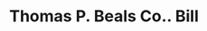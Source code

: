 ---
doi: 10.7916/D8K08GBM
date_other: '1890'
date_other_textual: 1890-1899
form: printed ephemera
genre:
- Invoices
name:
- Thomas P. Beals Co.
object_in_context_url: https://biggert.cul.columbia.edu/items/view/ave_biggert_00590
subject_hierarchical_geographic:
- Portland, Maine, United States
subject_name:
- Thomas P. Beals Co.
title: Thomas P. Beals Co.. Bill
sort_title: Thomas P. Beals Co.. Bill
call_number: ave_biggert_00590
coordinates:
- 43.666666666666664,-70.26666666666667
pid: ave_biggert_00590
identifiers: ave_biggert_00590
thumbnail: https://derivativo-3.library.columbia.edu/iiif/2/ldpd:343532/full/!256,256/0/native.jpg
permalink: /biggert/ave_biggert_00590/
layout: iiif-image-page
---